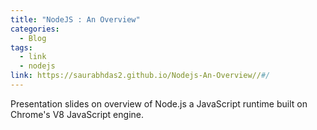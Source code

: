 ```yaml
---
title: "NodeJS : An Overview"
categories:
  - Blog
tags:
  - link
  - nodejs
link: https://saurabhdas2.github.io/Nodejs-An-Overview//#/
---
```


Presentation slides on overview of Node.js a JavaScript runtime built on Chrome's V8 JavaScript engine.
